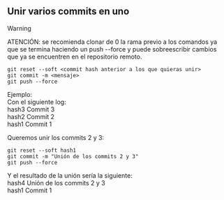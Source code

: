 ## Unir varios commits en uno  
> [!WARNING]  
> ATENCIÓN: se recomienda clonar de 0 la rama previo a los comandos ya que se termina haciendo un push --force y puede sobreescribir cambios que ya se encuentren en el repositorio remoto.

```
git reset --soft <commit hash anterior a los que quieras unir>  
git commit -m <mensaje>  
git push --force  
```
Ejemplo:  
Con el siguiente log:  
hash3 Commit 3  
hash2 Commit 2  
hash1 Commit 1

Queremos unir los commits 2 y 3:
```
git reset --soft hash1
git commit -m "Unión de los commits 2 y 3"  
git push --force
```
Y el resultado de la unión sería la siguiente:  
hash4 Unión de los commits 2 y 3  
hash1 Commit 1
